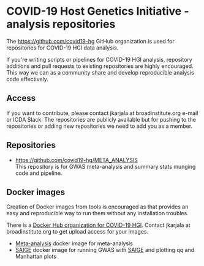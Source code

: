 # COVID-19 Host Genetics Initiative - analysis repositories

The https://github.com/covid19-hg GitHub organization is used for repositories for COVID-19 HGI data analysis.

If you're writing scripts or pipelines for COVID-19 HGI analysis, repository additions and pull requests to existing repositories are highly encouraged. This way we can as a community share and develop reproducible analysis code effectively.

## Access

If you want to contribute, please contact jkarjala at broadinstitute.org e-mail or ICDA Slack. The repositories are publicly available but for pushing to the repositories or adding new repositories we need to add you as a member.

## Repositories

* https://github.com/covid19-hg/META_ANALYSIS  
This repository is for GWAS meta-analysis and summary stats munging code and pipeline.

## Docker images

Creation of Docker images from tools is encouraged as that provides an easy and reproducible way to run them without any installation troubles.

There is a [Docker Hub organization for COVID-19 HGI](https://hub.docker.com/orgs/covid19hg/repositories). Contact jkarjala at broadinstitute.org to get upload access for your images.

* [Meta-analysis](https://hub.docker.com/repository/docker/covid19hg/meta) docker image for meta-analysis
* [SAIGE](https://hub.docker.com/repository/docker/covid19hg/saige) docker image for running GWAS with [SAIGE](https://github.com/weizhouUMICH/SAIGE) and plotting qq and Manhattan plots
